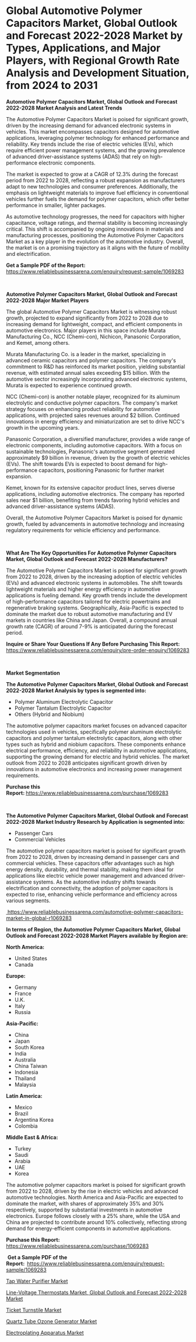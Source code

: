 <p><h1>Global Automotive Polymer Capacitors Market, Global Outlook and Forecast 2022-2028 Market by Types, Applications, and Major Players, with Regional Growth Rate Analysis and Development Situation, from 2024 to 2031</h1></p><p><strong>Automotive Polymer Capacitors Market, Global Outlook and Forecast 2022-2028 Market Analysis and Latest Trends</strong></p>
<p><p>The Automotive Polymer Capacitors Market is poised for significant growth, driven by the increasing demand for advanced electronic systems in vehicles. This market encompasses capacitors designed for automotive applications, leveraging polymer technology for enhanced performance and reliability. Key trends include the rise of electric vehicles (EVs), which require efficient power management systems, and the growing prevalence of advanced driver-assistance systems (ADAS) that rely on high-performance electronic components.</p><p>The market is expected to grow at a CAGR of 12.3% during the forecast period from 2022 to 2028, reflecting a robust expansion as manufacturers adapt to new technologies and consumer preferences. Additionally, the emphasis on lightweight materials to improve fuel efficiency in conventional vehicles further fuels the demand for polymer capacitors, which offer better performance in smaller, lighter packages.</p><p>As automotive technology progresses, the need for capacitors with higher capacitance, voltage ratings, and thermal stability is becoming increasingly critical. This shift is accompanied by ongoing innovations in materials and manufacturing processes, positioning the Automotive Polymer Capacitors Market as a key player in the evolution of the automotive industry. Overall, the market is on a promising trajectory as it aligns with the future of mobility and electrification.</p></p>
<p><strong>Get a Sample PDF of the Report:&nbsp;</strong> <a href="https://www.reliablebusinessarena.com/enquiry/request-sample/1069283?utm_campaign=1740&utm_medium=2&utm_source=Github&utm_content=ia&utm_term=18102024&utm_id=automotive-polymer-capacitors-market-global-outlook-and-forecast-2022-2028">https://www.reliablebusinessarena.com/enquiry/request-sample/1069283</a></p>
<p>&nbsp;</p>
<p><strong>Automotive Polymer Capacitors Market, Global Outlook and Forecast 2022-2028 Major Market Players</strong></p>
<p><p>The global Automotive Polymer Capacitors Market is witnessing robust growth, projected to expand significantly from 2022 to 2028 due to increasing demand for lightweight, compact, and efficient components in automotive electronics. Major players in this space include Murata Manufacturing Co., NCC (Chemi-con), Nichicon, Panasonic Corporation, and Kemet, among others.</p><p>Murata Manufacturing Co. is a leader in the market, specializing in advanced ceramic capacitors and polymer capacitors. The company's commitment to R&D has reinforced its market position, yielding substantial revenue, with estimated annual sales exceeding $15 billion. With the automotive sector increasingly incorporating advanced electronic systems, Murata is expected to experience continued growth.</p><p>NCC (Chemi-con) is another notable player, recognized for its aluminum electrolytic and conductive polymer capacitors. The company's market strategy focuses on enhancing product reliability for automotive applications, with projected sales revenues around $2 billion. Continued innovations in energy efficiency and miniaturization are set to drive NCC's growth in the upcoming years.</p><p>Panasonic Corporation, a diversified manufacturer, provides a wide range of electronic components, including automotive capacitors. With a focus on sustainable technologies, Panasonic's automotive segment generated approximately $9 billion in revenue, driven by the growth of electric vehicles (EVs). The shift towards EVs is expected to boost demand for high-performance capacitors, positioning Panasonic for further market expansion.</p><p>Kemet, known for its extensive capacitor product lines, serves diverse applications, including automotive electronics. The company has reported sales near $1 billion, benefiting from trends favoring hybrid vehicles and advanced driver-assistance systems (ADAS).</p><p>Overall, the Automotive Polymer Capacitors Market is poised for dynamic growth, fueled by advancements in automotive technology and increasing regulatory requirements for vehicle efficiency and performance.</p></p>
<p>&nbsp;</p>
<p><strong>What Are The Key Opportunities For Automotive Polymer Capacitors Market, Global Outlook and Forecast 2022-2028 Manufacturers?</strong></p>
<p><p>The Automotive Polymer Capacitors Market is poised for significant growth from 2022 to 2028, driven by the increasing adoption of electric vehicles (EVs) and advanced electronic systems in automobiles. The shift towards lightweight materials and higher energy efficiency in automotive applications is fueling demand. Key growth trends include the development of high-performance capacitors tailored for electric powertrains and regenerative braking systems. Geographically, Asia-Pacific is expected to dominate the market due to robust automotive manufacturing and EV markets in countries like China and Japan. Overall, a compound annual growth rate (CAGR) of around 7-9% is anticipated during the forecast period.</p></p>
<p><strong>Inquire or Share Your Questions If Any Before Purchasing This Report:</strong> <a href="https://www.reliablebusinessarena.com/enquiry/pre-order-enquiry/1069283?utm_campaign=1740&utm_medium=2&utm_source=Github&utm_content=ia&utm_term=18102024&utm_id=automotive-polymer-capacitors-market-global-outlook-and-forecast-2022-2028">https://www.reliablebusinessarena.com/enquiry/pre-order-enquiry/1069283</a></p>
<p>&nbsp;</p>
<p><strong>Market Segmentation</strong></p>
<p><strong>The Automotive Polymer Capacitors Market, Global Outlook and Forecast 2022-2028 Market Analysis by types is segmented into:</strong></p>
<p><ul><li>Polymer Aluminum Electrolytic Capacitor</li><li>Polymer Tantalum Electrolytic Capacitor</li><li>Others (Hybrid and Niobium)</li></ul></p>
<p><p>The automotive polymer capacitors market focuses on advanced capacitor technologies used in vehicles, specifically polymer aluminum electrolytic capacitors and polymer tantalum electrolytic capacitors, along with other types such as hybrid and niobium capacitors. These components enhance electrical performance, efficiency, and reliability in automotive applications, supporting the growing demand for electric and hybrid vehicles. The market outlook from 2022 to 2028 anticipates significant growth driven by innovations in automotive electronics and increasing power management requirements.</p></p>
<p><strong>Purchase this Report:&nbsp;</strong><a href="https://www.reliablebusinessarena.com/purchase/1069283?utm_campaign=1740&utm_medium=2&utm_source=Github&utm_content=ia&utm_term=18102024&utm_id=automotive-polymer-capacitors-market-global-outlook-and-forecast-2022-2028">https://www.reliablebusinessarena.com/purchase/1069283</a></p>
<p>&nbsp;</p>
<p><strong>The Automotive Polymer Capacitors Market, Global Outlook and Forecast 2022-2028 Market Industry Research by Application is segmented into:</strong></p>
<p><ul><li>Passenger Cars</li><li>Commercial Vehicles</li></ul></p>
<p><p>The automotive polymer capacitors market is poised for significant growth from 2022 to 2028, driven by increasing demand in passenger cars and commercial vehicles. These capacitors offer advantages such as high energy density, durability, and thermal stability, making them ideal for applications like electric vehicle power management and advanced driver-assistance systems. As the automotive industry shifts towards electrification and connectivity, the adoption of polymer capacitors is expected to rise, enhancing vehicle performance and efficiency across various segments.</p></p>
<p><a href="https://www.reliablebusinessarena.com/automotive-polymer-capacitors-market-in-global-r1069283?utm_campaign=1740&utm_medium=2&utm_source=Github&utm_content=ia&utm_term=18102024&utm_id=automotive-polymer-capacitors-market-global-outlook-and-forecast-2022-2028">&nbsp;https://www.reliablebusinessarena.com/automotive-polymer-capacitors-market-in-global-r1069283</a></p>
<p><strong>In terms of Region, the Automotive Polymer Capacitors Market, Global Outlook and Forecast 2022-2028 Market Players available by Region are:</strong></p>
<p>
    <p> <strong> North America: </strong>
        <ul>
            <li>United States</li>
            <li>Canada</li>
        </ul>
        </p> 
    <p> <strong> Europe: </strong>
        <ul>
            <li>Germany</li>
            <li>France</li>
            <li>U.K.</li>
            <li>Italy</li>
            <li>Russia</li>
        </ul>
        </p> 
    <p> <strong> Asia-Pacific: </strong>
        <ul>
            <li>China</li>
            <li>Japan</li>
            <li>South Korea</li>
            <li>India</li>
            <li>Australia</li>
            <li>China Taiwan</li>
            <li>Indonesia</li>
            <li>Thailand</li>
            <li>Malaysia</li>
        </ul>
        </p> 
    <p> <strong> Latin America: </strong>
        <ul>
            <li>Mexico</li>
            <li>Brazil</li>
            <li>Argentina Korea</li>
            <li>Colombia</li>
        </ul>
        </p> 
    <p> <strong> Middle East & Africa: </strong>
        <ul>
            <li>Turkey</li>
            <li>Saudi</li>
            <li>Arabia</li>
            <li>UAE</li>
            <li>Korea</li>
        </ul>
    </p>
    </p>
<p><p>The automotive polymer capacitors market is poised for significant growth from 2022 to 2028, driven by the rise in electric vehicles and advanced automotive technologies. North America and Asia-Pacific are expected to dominate the market, with shares of approximately 35% and 30% respectively, supported by substantial investments in automotive electronics. Europe follows closely with a 25% share, while the USA and China are projected to contribute around 10% collectively, reflecting strong demand for energy-efficient components in automotive applications.</p></p>
<p><strong>Purchase this Report: </strong><a href="https://www.reliablebusinessarena.com/purchase/1069283?utm_campaign=1740&utm_medium=2&utm_source=Github&utm_content=ia&utm_term=18102024&utm_id=automotive-polymer-capacitors-market-global-outlook-and-forecast-2022-2028">https://www.reliablebusinessarena.com/purchase/1069283</a></p>
<p>&nbsp;<strong>Get a Sample PDF of the Report:&nbsp;&nbsp;</strong><a href="https://www.reliablebusinessarena.com/enquiry/request-sample/1069283?utm_campaign=1740&utm_medium=2&utm_source=Github&utm_content=ia&utm_term=18102024&utm_id=automotive-polymer-capacitors-market-global-outlook-and-forecast-2022-2028">https://www.reliablebusinessarena.com/enquiry/request-sample/1069283</a></p>
<p><strong></strong></p>
<p><p><a href="https://www.linkedin.com/pulse/tap-water-purifier-market-evolution-key-trends-regional-dynamics-f1pnf?utm_campaign=1740&utm_medium=2&utm_source=Github&utm_content=ia&utm_term=18102024&utm_id=automotive-polymer-capacitors-market-global-outlook-and-forecast-2022-2028">Tap Water Purifier Market</a></p><p><a href="https://github.com/LilianFaulkner65/Market-Research-Report-List-1/blob/main/line-voltage-thermostats-market-global-outlook-and-forecast-2022-2028-market.md?utm_campaign=1740&utm_medium=2&utm_source=Github&utm_content=ia&utm_term=18102024&utm_id=automotive-polymer-capacitors-market-global-outlook-and-forecast-2022-2028">Line-Voltage Thermostats Market, Global Outlook and Forecast 2022-2028 Market</a></p><p><a href="https://www.linkedin.com/pulse/unlocking-growth-potential-strategic-analysis-ticket-turnstile-wcguf?utm_campaign=1740&utm_medium=2&utm_source=Github&utm_content=ia&utm_term=18102024&utm_id=automotive-polymer-capacitors-market-global-outlook-and-forecast-2022-2028">Ticket Turnstile Market</a></p><p><a href="https://www.linkedin.com/pulse/quartz-tube-ozone-generator-market-research-report-exploring-size-bqvjf?utm_campaign=1740&utm_medium=2&utm_source=Github&utm_content=ia&utm_term=18102024&utm_id=automotive-polymer-capacitors-market-global-outlook-and-forecast-2022-2028">Quartz Tube Ozone Generator Market</a></p><p><a href="https://www.linkedin.com/pulse/deep-dive-electroplating-apparatus-market-itstrends-segmentation-xonpf?utm_campaign=1740&utm_medium=2&utm_source=Github&utm_content=ia&utm_term=18102024&utm_id=automotive-polymer-capacitors-market-global-outlook-and-forecast-2022-2028">Electroplating Apparatus Market</a></p></p>